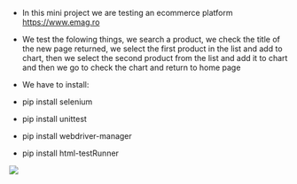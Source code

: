 - In this mini project we are testing an ecommerce platform https://www.emag.ro
- We test the folowing things, we search a product, we check the title of the new page returned, we select the first product in the list and add to chart, then we select the second product from the list and add it to chart and then we go to check the chart and return to home page

- We have to install:
- pip install selenium
- pip install unittest
- pip install webdriver-manager
- pip install html-testRunner


[![](https://markdown-videos.deta.dev/youtube/15grGY3ZxZo)](https://youtu.be/15grGY3ZxZo)
